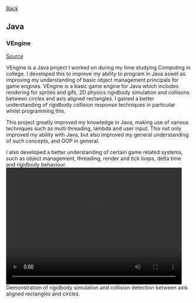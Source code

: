 [Back](https://dhog10.github.io/portfolio/)

## Java

### VEngine
[Source](https://github.com/dhog10/VEngine)

VEngine is a Java project I worked on during my time studying Computing in college. I developed this to improve my ability to program in Java aswel as improving my understanding of basic object management principals for game engines. VEngine is a basic game engine for Java which includes rendering for sprites and gifs, 2D physics rigidbody simulation and collisons between circles and axis aligned rectangles. I gained a better understanding of rigidbody collision response techniques in particular whilst programming this.

This project greatly improved my knowledge in Java, making use of various techniques such as multi threading, lambda and user input. This not only improved my ability with Java, but also improved my general understanding of such concepts, and OOP in general.

I also developed a better understanding of certain game related systems, such as object management, threading, render and tick loops, delta time and rigidbody behaviour.
<video width="480" height="320" controls="controls">
  <source src="images/vengine.mp4" type="video/mp4">
</video>
Demonstration of rigidbody simulation and collision detection between axis aligned rectangles and circles.
